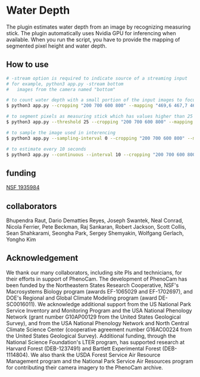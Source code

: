 # Water Depth

The plugin estimates water depth from an image by recognizing measuring stick. The plugin automatically uses Nvidia GPU for inferencing when available. When you run the script, you have to provide the mapping of segmented pixel height and water depth.

## How to use

```bash
# -stream option is required to indicate source of a streaming input
# for example, python3 app.py -stream bottom
#   images from the camera named "bottom"

# to count water depth with a small portion of the input images to focus on the measuring stick (--cropping) and mapping information (--mapping)
$ python3 app.py --cropping "200 700 600 800" --mapping "469,6 467,7 465,8 463,9 461,10 459,11 457,12 455,13 453,14 450,15 448,16 446,17 444,18 442,19 440,20"

# to segment pixels as measuring stick which has values higher than 25 (the values are between (0, 255))
$ python3 app.py --threshold 25 --cropping "200 700 600 800" --mapping "469,6 467,7 465,8 463,9 461,10 459,11 457,12 455,13 453,14 450,15 448,16 446,17 444,18 442,19 440,20"

# to sample the image used in interencing
$ python3 app.py --sampling-interval 0 --cropping "200 700 600 800" --mapping "469,6 467,7 465,8 463,9 461,10 459,11 457,12 455,13 453,14 450,15 448,16 446,17 444,18 442,19 440,20"

# to estimate every 10 seconds
$ python3 app.py --continuous --interval 10 --cropping "200 700 600 800" --mapping "469,6 467,7 465,8 463,9 461,10 459,11 457,12 455,13 453,14 450,15 448,16 446,17 444,18 442,19 440,20"
```

## funding
[NSF 1935984](https://www.nsf.gov/awardsearch/showAward?AWD_ID=1935984)

## collaborators
Bhupendra Raut, Dario Dematties Reyes, Joseph Swantek, Neal Conrad, Nicola Ferrier, Pete Beckman, Raj Sankaran, Robert Jackson, Scott Collis, Sean Shahkarami, Seongha Park, Sergey Shemyakin, Wolfgang Gerlach, Yongho Kim

## Acknowledgement
We thank our many collaborators, including site PIs and technicians, for their efforts in support of PhenoCam. The development of PhenoCam has been funded by the Northeastern States Research Cooperative, NSF's Macrosystems Biology program (awards EF-1065029 and EF-1702697), and DOE's Regional and Global Climate Modeling program (award DE-SC0016011). We acknowledge additional support from the US National Park Service Inventory and Monitoring Program and the USA National Phenology Network (grant number G10AP00129 from the United States Geological Survey), and from the USA National Phenology Network and North Central Climate Science Center (cooperative agreement number G16AC00224 from the United States Geological Survey). Additional funding, through the National Science Foundation's LTER program, has supported research at Harvard Forest (DEB-1237491) and Bartlett Experimental Forest (DEB-1114804). We also thank the USDA Forest Service Air Resource Management program and the National Park Service Air Resources program for contributing their camera imagery to the PhenoCam archive.
